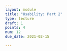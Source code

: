 ```yaml
---
layout: module
title: "Usability: Part 2"
type: lecture
draft: 1
points: 4
num: 12
due_date: 2021-02-15

---
```

